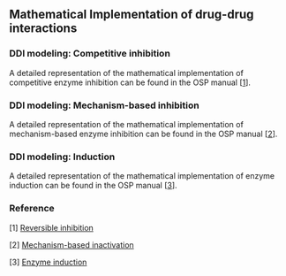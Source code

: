 ## Mathematical Implementation of drug-drug interactions



### DDI modeling: Competitive inhibition 

A detailed representation of the mathematical implementation of competitive enzyme inhibition  can be found in the OSP manual [[1](#reference)].



### DDI modeling: Mechanism-based inhibition 

A detailed representation of the mathematical implementation of mechanism-based enzyme inhibition  can be found in the OSP manual [[2](#reference)].



### DDI modeling: Induction 

A detailed representation of the mathematical implementation of enzyme induction can be found in the OSP manual [[3](#reference)].

 


### Reference

[1] [Reversible inhibition](https://docs.open-systems-pharmacology.org/working-with-pk-sim/pk-sim-documentation/pk-sim-compounds-defining-inhibition-induction-processes#competitive-inhibition-simple-setting-with-one-inhibitor)

[2] [Mechanism-based inactivation](https://docs.open-systems-pharmacology.org/working-with-pk-sim/pk-sim-documentation/pk-sim-compounds-defining-inhibition-induction-processes#irreversible-inhibition)

[3] [Enzyme induction](https://docs.open-systems-pharmacology.org/working-with-pk-sim/pk-sim-documentation/pk-sim-compounds-defining-inhibition-induction-processes#enzyme-induction)



